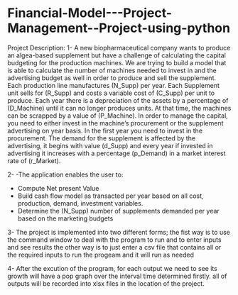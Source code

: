 # Financial-Model---Project-Management--Project-using-python

Project Description:
1- A new biopharmaceutical company wants to produce an algea-based supplement but have a 
challenge of calculating the capital budgeting for the production machines. We are trying to 
build a model that is able to calculate the number of machines needed to invest in and the 
advertising budget as well in order to produce and sell the supplement. Each production line 
manufactures (N_Supp) per year. Each Supplement unit sells for (R_Supp) and costs a variable 
cost of (C_Supp) per unit to produce. Each year there is a depreciation of the assets by a 
percentage of (D_Machine) until it can no longer produces units. At that time, the machines 
can be scrapped by a value of (P_Machine).
In order to manage the capital, you need to either invest in the machine’s procurement or the 
supplement advertising on year basis. In the first year you need to invest in the procurement.
The demand for the supplement is affected by the advertising, it begins with value (d_Supp) 
and every year if invested in advertising it increases with a percentage (p_Demand) in a market 
interest rate of (r_Market).

2- -The application enables the user to:
 - Compute Net present Value
 - Build cash flow model as transacted per year based on all cost, production, 
demand, investment variables.
 - Determine the (N_Supp) number of supplements demanded per year based 
on the marketing budgets

3- The project is implemented into two different forms; the fist way is to use the command window to deal with the program to run and to enter inputs and see results 
  the other way is to just enter a csv file that contains all or the required inputs to run the progeam and it will run as needed
 
  

4- After the excution of the program, for each output we need to see its growth will have a pop graph over the interval time determined firstly.
all of outputs will be recorded into xlsx files in the location of the project.
